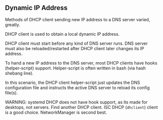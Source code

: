 
Dynamic IP Address
------------------
Methods of DHCP client sending new IP address to a DNS server varied, greatly.

DHCP client is used to obtain a local dynamic IP address.  

DHCP client must start before any kind of DNS server runs.  DNS server must also be reloaded/restarted after DHCP client later changes its IP address.

To hand a new IP address to the DNS server, most DHCP clients have hooks (helper-script) support.  Helper-script is often written in bash (via hash shebang line).

In this scenario, the DHCP client helper-script just updates the DNS configuration file and instructs the active DNS server to reload its config file(s).

WARNING: systemd DHCP does not have hook support, as its made for desktops, not servers.  Find another DHCP client. ISC DHCP (`dhclient`) client is a good choice.  NetworkManager is second best.

